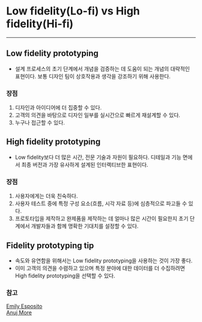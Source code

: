 # Low fidelity(Lo-fi) vs High fidelity(Hi-fi)

---

## Low fidelity prototyping

- 설계 프로세스의 초기 단계에서 개념을 검증하는 데 도움이 되는 개념의 대략적인 표현이다. 보통 디자인 팀이 상호작용과 생각을 강조하기 위해 사용한다.

### 장점

1. 디자인과 아이디어에 더 집중할 수 있다.
2. 고객의 의견을 바탕으로 디자인 일부를 실시간으로 빠르게 재설계할 수 있다.
3. 누구나 접근할 수 있다.

## High fidelity prototyping

- Low fidelity보다 더 많은 시간, 전문 기술과 자원이 필요하다. 디테일과 기능 면에서 최종 버전과 가장 유사하게 설계된 인터랙티브한 표현이다.

### 장점

1. 사용자에게는 더욱 친숙하다.
2. 사용자 테스트 중에 특정 구성 요소(흐름, 시각 자료 등)에 심층적으로 파고들 수 있다.
3. 프로토타입을 제작하고 완제품을 제작하는 데 얼마나 많은 시간이 필요한지 초기 단계에서 개발자들과 함께 명확한 기대치를 설정할 수 있다.

## Fidelity prototyping tip

- 속도와 유연함을 위해서는 Low fidelity prototyping을 사용하는 것이 가장 좋다.
- 이미 고객의 의견을 수렴하고 있으며 특정 분야에 대한 데이터를 더 수집하려면 High fidelity prototyping을 선택할 수 있다.

### 참고

[Emily Esposito](https://www.invisionapp.com/inside-design/low-fi-vs-hi-fi-prototyping/)  
[Anuj More](https://medium.com/nonstopio/understanding-the-designing-terms-lo-fi-vs-hi-fi-wireframes-mockup-prototyping-6d3a45c1a51)
